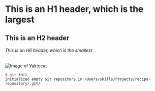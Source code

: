 # This is an H1 header, which is the largest
## This is an H2 header
###### This is an H6 header, which is the smallest
![Image of Yaktocat](https://octodex.github.com/images/yaktocat.png)
```
$ git init
Initialized empty Git repository in /Users/skills/Projects/recipe-repository/.git/
```
